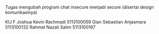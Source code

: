 Tugas mengubah program chat insecure menjadi secure (disertai design komunikasinya)

KIJ F
Joshua Kevin Rachmadi		5113100059
Gian Sebastian Anjasmara	5113100132
Rahmat Nazali Salim		5113100167